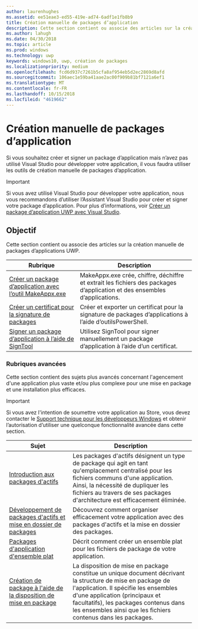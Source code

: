 ```yaml
---
author: laurenhughes
ms.assetid: ee51eae3-ed55-419e-ad74-6adf1e1fb8b9
title: Création manuelle de packages d’application
description: Cette section contient ou associe des articles sur la création manuelle de packages d’applications UWP.
ms.author: lahugh
ms.date: 04/30/2018
ms.topic: article
ms.prod: windows
ms.technology: uwp
keywords: windows10, uwp, création de packages
ms.localizationpriority: medium
ms.openlocfilehash: fcd6d937c7261b5cfa8af954eb5d2ec2869d8afd
ms.sourcegitcommit: 106aec1e59ba41aae2ac00f909b81bf7121a6ef1
ms.translationtype: MT
ms.contentlocale: fr-FR
ms.lasthandoff: 10/15/2018
ms.locfileid: "4619662"
---
```

# <a name="manual-app-packaging"></a>Création manuelle de packages d’application

Si vous souhaitez créer et signer un package d’application mais n’avez pas utilisé Visual Studio pour développer votre application, il vous faudra utiliser les outils de création manuelle de packages d’application.

> [!IMPORTANT] 
> Si vous avez utilisé Visual Studio pour développer votre application, nous vous recommandons d’utiliser l’Assistant Visual Studio pour créer et signer votre package d’application. Pour plus d’informations, voir [Créer un package d’application UWP avec Visual Studio](https://msdn.microsoft.com/windows/uwp/packaging/packaging-uwp-apps).

## <a name="purpose"></a>Objectif

Cette section contient ou associe des articles sur la création manuelle de packages d’applications UWP.

| Rubrique | Description |
|-------|-------------|
| [Créer un package d’application avec l’outil MakeAppx.exe](create-app-package-with-makeappx-tool.md) | MakeAppx.exe crée, chiffre, déchiffre et extrait les fichiers des packages d’application et des ensembles d’applications. |
| [Créer un certificat pour la signature de packages](create-certificate-package-signing.md) | Créer et exporter un certificat pour la signature de packages d’applications à l’aide d’outilsPowerShell. |
| [Signer un package d’application à l’aide de SignTool](sign-app-package-using-signtool.md) | Utilisez SignTool pour signer manuellement un package d’application à l’aide d’un certificat. |

### <a name="advanced-topics"></a>Rubriques avancées

Cette section contient des sujets plus avancés concernant l'agencement d'une application plus vaste et/ou plus complexe pour une mise en package et une installation plus efficaces. 

> [!IMPORTANT]
> Si vous avez l'intention de soumettre votre application au Store, vous devez contacter le [Support technique pour les développeurs Windows](https://developer.microsoft.com/windows/support) et obtenir l’autorisation d’utiliser une quelconque fonctionnalité avancée dans cette section.


| Sujet | Description |
|-------|-------------|
| [Introduction aux packages d'actifs](asset-packages.md) | Les packages d'actifs désignent un type de package qui agit en tant qu'emplacement centralisé pour les fichiers communs d'une application. Ainsi, la nécessité de dupliquer les fichiers au travers de ses packages d'architecture est efficacement éliminée. |
| [Développement de packages d'actifs et mise en dossier de packages](package-folding.md) | Découvrez comment organiser efficacement votre application avec des packages d'actifs et la mise en dossier des packages. |
| [Packages d'application d'ensemble plat](flat-bundles.md) | Décrit comment créer un ensemble plat pour les fichiers de package de votre application. |
| [Création de package à l'aide de la disposition de mise en package](packaging-layout.md) | La disposition de mise en package constitue un unique document décrivant la structure de mise en package de l'application. Il spécifie les ensembles d'une application (principaux et facultatifs), les packages contenus dans les ensembles ainsi que les fichiers contenus dans les packages. |
